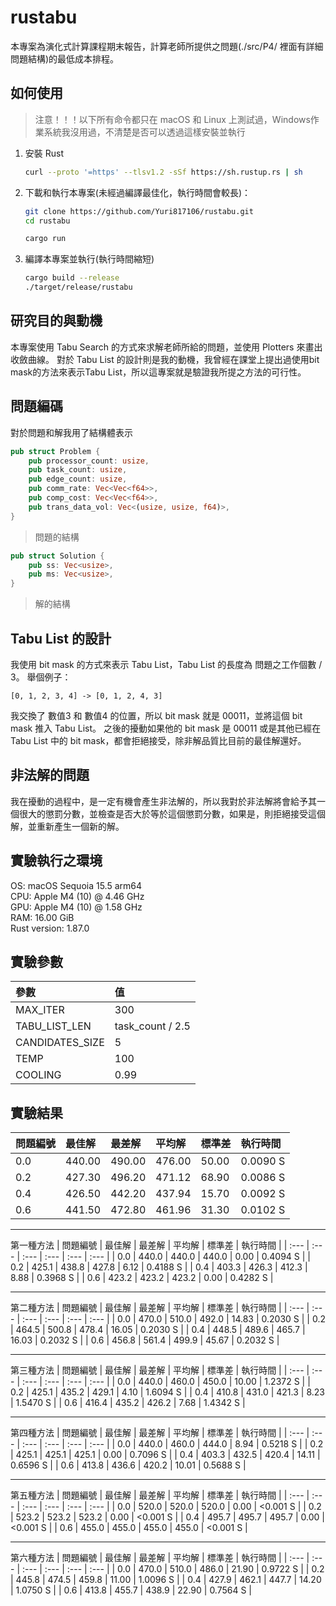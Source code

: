 # rustabu

本專案為演化式計算課程期末報告，計算老師所提供之問題(./src/P4/ 裡面有詳細問題結構)的最低成本排程。

## 如何使用
> 注意！！！以下所有命令都只在 macOS 和 Linux 上測試過，Windows作業系統我沒用過，不清楚是否可以透過這樣安裝並執行
1. 安裝 Rust<br>
    ```bash
    curl --proto '=https' --tlsv1.2 -sSf https://sh.rustup.rs | sh
    ``` 
2. 下載和執行本專案(未經過編譯最佳化，執行時間會較長)：
   ```bash
   git clone https://github.com/Yuri817106/rustabu.git
   cd rustabu
   
   cargo run
   ```
3. 編譯本專案並執行(執行時間縮短)
   ```bash
   cargo build --release
   ./target/release/rustabu
   ```
## 研究目的與動機
本專案使用 Tabu Search 的方式來求解老師所給的問題，並使用 Plotters 來畫出收斂曲線。
對於 Tabu List 的設計則是我的動機，我曾經在課堂上提出過使用bit mask的方法來表示Tabu List，所以這專案就是驗證我所提之方法的可行性。

## 問題編碼
對於問題和解我用了結構體表示
```Rust
pub struct Problem {
    pub processor_count: usize,
    pub task_count: usize,
    pub edge_count: usize,
    pub comm_rate: Vec<Vec<f64>>,
    pub comp_cost: Vec<Vec<f64>>,
    pub trans_data_vol: Vec<(usize, usize, f64)>,
}
```
> 問題的結構

```Rust
pub struct Solution {
    pub ss: Vec<usize>,
    pub ms: Vec<usize>,
}
```
> 解的結構

## Tabu List 的設計
我使用 bit mask 的方式來表示 Tabu List，Tabu List 的長度為 問題之工作個數 / 3。
舉個例子：
```
[0, 1, 2, 3, 4] -> [0, 1, 2, 4, 3]
```
我交換了 數值3 和 數值4 的位置，所以 bit mask 就是 00011，並將這個 bit mask 推入 Tabu List。
之後的擾動如果他的 bit mask 是 00011 或是其他已經在 Tabu List 中的 bit mask，都會拒絕接受，除非解品質比目前的最佳解還好。

## 非法解的問題
我在擾動的過程中，是一定有機會產生非法解的，所以我對於非法解將會給予其一個很大的懲罰分數，並檢查是否大於等於這個懲罰分數，如果是，則拒絕接受這個解，並重新產生一個新的解。

## 實驗執行之環境
OS: macOS Sequoia 15.5 arm64<br>
CPU: Apple M4 (10) @ 4.46 GHz<br>
GPU: Apple M4 (10) @ 1.58 GHz<br>
RAM: 16.00 GiB<br>
Rust version: 1.87.0<br>

## 實驗參數
| 參數 | 值 |
| :--- | :--- |
| MAX_ITER | 300 |
| TABU_LIST_LEN | task_count / 2.5 |
| CANDIDATES_SIZE | 5 |
| TEMP | 100 |
| COOLING | 0.99 |

## 實驗結果
| 問題編號 | 最佳解 | 最差解 | 平均解 | 標準差 | 執行時間 |
| :--- | :--- | :--- | :--- | :--- | :--- |
| 0.0 | 440.00 | 490.00 | 476.00 | 50.00 | 0.0090 S |
| 0.2 | 427.30 | 496.20 | 471.12 | 68.90 | 0.0086 S |
| 0.4 | 426.50 | 442.20 | 437.94 | 15.70 | 0.0092 S |
| 0.6 | 441.50 | 472.80 | 461.96 | 31.30 | 0.0102 S |

---
第一種方法 
| 問題編號 | 最佳解 | 最差解 | 平均解 | 標準差 | 執行時間 |
| :--- | :--- | :--- | :--- | :--- | :--- |
| 0.0 | 440.0 | 440.0 | 440.0 | 0.00 | 0.4094 S |
| 0.2 | 425.1 | 438.8 | 427.8 | 6.12 | 0.4188 S |
| 0.4 | 403.3 | 426.3 | 412.3 | 8.88 | 0.3968 S |
| 0.6 | 423.2 | 423.2 | 423.2 | 0.00 | 0.4282 S |

---
第二種方法 
| 問題編號 | 最佳解 | 最差解 | 平均解 | 標準差 | 執行時間 |
| :--- | :--- | :--- | :--- | :--- | :--- |
| 0.0 | 470.0 | 510.0 | 492.0 | 14.83 | 0.2030 S |
| 0.2 | 464.5 | 500.8 | 478.4 | 16.05 | 0.2030 S |
| 0.4 | 448.5 | 489.6 | 465.7 | 16.03 | 0.2032 S |
| 0.6 | 456.8 | 561.4 | 499.9 | 45.67 | 0.2032 S |

---
第三種方法 
| 問題編號 | 最佳解 | 最差解 | 平均解 | 標準差 | 執行時間 |
| :--- | :--- | :--- | :--- | :--- | :--- |
| 0.0 | 440.0 | 460.0 | 450.0 | 10.00 | 1.2372 S |
| 0.2 | 425.1 | 435.2 | 429.1 | 4.10  | 1.6094 S |
| 0.4 | 410.8 | 431.0 | 421.3 | 8.23  | 1.5470 S |
| 0.6 | 416.4 | 435.2 | 426.2 | 7.68  | 1.4342 S |

---
第四種方法 
| 問題編號 | 最佳解 | 最差解 | 平均解 | 標準差 | 執行時間 |
| :--- | :--- | :--- | :--- | :--- | :--- |
| 0.0 | 440.0 | 460.0 | 444.0 | 8.94  | 0.5218 S |
| 0.2 | 425.1 | 425.1 | 425.1 | 0.00  | 0.7096 S |
| 0.4 | 403.3 | 432.5 | 420.4 | 14.11 | 0.6596 S |
| 0.6 | 413.8 | 436.6 | 420.2 | 10.01 | 0.5688 S |

---
第五種方法 
| 問題編號 | 最佳解 | 最差解 | 平均解 | 標準差 | 執行時間 |
| :--- | :--- | :--- | :--- | :--- | :--- |
| 0.0 | 520.0 | 520.0 | 520.0 | 0.00  | <0.001 S |
| 0.2 | 523.2 | 523.2 | 523.2 | 0.00  | <0.001 S |
| 0.4 | 495.7 | 495.7 | 495.7 | 0.00  | <0.001 S |
| 0.6 | 455.0 | 455.0 | 455.0 | 455.0 | <0.001 S |

---
第六種方法 
| 問題編號 | 最佳解 | 最差解 | 平均解 | 標準差 | 執行時間 |
| :--- | :--- | :--- | :--- | :--- | :--- |
| 0.0 | 470.0 | 510.0 | 486.0 | 21.90 | 0.9722 S | 
| 0.2 | 445.8 | 474.5 | 459.8 | 11.00 | 1.0096 S |
| 0.4 | 427.9 | 462.1 | 447.7 | 14.20 | 1.0750 S |
| 0.6 | 413.8 | 455.7 | 438.9 | 22.90 | 0.7564 S |